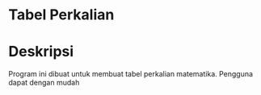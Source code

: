 # Tabel Perkalian

# Deskripsi
Program ini dibuat untuk membuat tabel perkalian matematika. Pengguna dapat dengan mudah 
